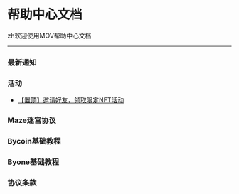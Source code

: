 # 帮助中心文档

zh欢迎使用MOV帮助中心文档

------

### 最新通知


### 活动

- [【置顶】邀请好友，领取限定NFT活动](/领取限定NFT活动.md)

### Maze迷宫协议


### Bycoin基础教程


### Byone基础教程


### 协议条款